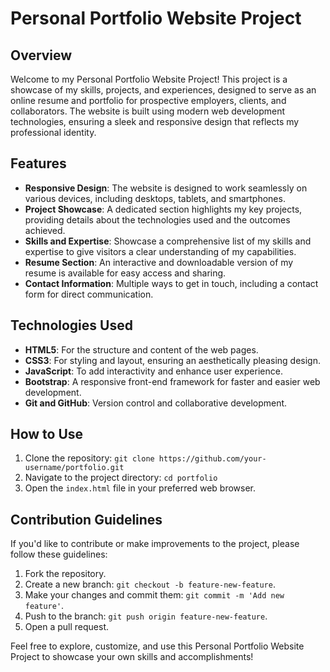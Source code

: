 # Personal Portfolio Website Project

## Overview

Welcome to my Personal Portfolio Website Project! This project is a showcase of my skills, projects, and experiences, designed to serve as an online resume and portfolio for prospective employers, clients, and collaborators. The website is built using modern web development technologies, ensuring a sleek and responsive design that reflects my professional identity.

## Features

- **Responsive Design**: The website is designed to work seamlessly on various devices, including desktops, tablets, and smartphones.
- **Project Showcase**: A dedicated section highlights my key projects, providing details about the technologies used and the outcomes achieved.
- **Skills and Expertise**: Showcase a comprehensive list of my skills and expertise to give visitors a clear understanding of my capabilities.
- **Resume Section**: An interactive and downloadable version of my resume is available for easy access and sharing.
- **Contact Information**: Multiple ways to get in touch, including a contact form for direct communication.

## Technologies Used

- **HTML5**: For the structure and content of the web pages.
- **CSS3**: For styling and layout, ensuring an aesthetically pleasing design.
- **JavaScript**: To add interactivity and enhance user experience.
- **Bootstrap**: A responsive front-end framework for faster and easier web development.
- **Git and GitHub**: Version control and collaborative development.

## How to Use

1. Clone the repository: `git clone https://github.com/your-username/portfolio.git`
2. Navigate to the project directory: `cd portfolio`
3. Open the `index.html` file in your preferred web browser.

## Contribution Guidelines

If you'd like to contribute or make improvements to the project, please follow these guidelines:

1. Fork the repository.
2. Create a new branch: `git checkout -b feature-new-feature`.
3. Make your changes and commit them: `git commit -m 'Add new feature'`.
4. Push to the branch: `git push origin feature-new-feature`.
5. Open a pull request.

Feel free to explore, customize, and use this Personal Portfolio Website Project to showcase your own skills and accomplishments!
